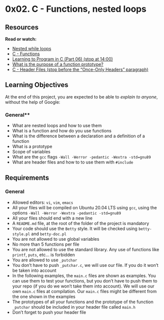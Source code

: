 # 0x02. C - Functions, nested loops

## Resources

**Read or watch:**

- [Nested while loops](https://alx-intranet.hbtn.io/rltoken/_4aLZ5nW24njUT2VbSZdQQ)
- [C - Functions](https://alx-intranet.hbtn.io/rltoken/Vg1zzzrxLhPh71405uggSg)
- [Learning to Program in C (Part 06) (stop at 14:00)](https://alx-intranet.hbtn.io/rltoken/jveXtnJII2S0z7a06c7-JA)
- [What is the purpose of a function prototype?](https://alx-intranet.hbtn.io/rltoken/XZ--UJZO76ZoUWNA9bTmbg)
- [C - Header Files (stop before the “Once-Only Headers” paragraph)](https://alx-intranet.hbtn.io/rltoken/AS8JW4ObD5gmyX2mgtqV0A)

## Learning Objectives

At the end of this project, you are expected to be able to *explain to anyone*, without the help of Google:

### General**

- What are nested loops and how to use them
- What is a function and how do you use functions
- What is the difference between a declaration and a definition of a function
- What is a prototype
- Scope of variables
- What are the `gcc` flags `-Wall -Werror -pedantic -Wextra -std=gnu89`
- What are header files and how to to use them with `#include`

## Requirements

### General

- Allowed editors: `vi`, `vim`, `emacs`
- All your files will be compiled on Ubuntu 20.04 LTS using `gcc`, using the options `-Wall -Werror -Wextra -pedantic -std=gnu89`
- All your files should end with a new line
- A `README.md` file, at the root of the folder of the project is mandatory
- Your code should use the `Betty` style. It will be checked using `betty-style.pl` and `betty-doc.pl`
- You are not allowed to use global variables
- No more than 5 functions per file
- You are not allowed to use the standard library. Any use of functions like `printf`, `puts`, etc… is forbidden
- You are allowed to use `_putchar`
- You don’t have to push `_putchar.c`, we will use our file. If you do it won’t be taken into account
- In the following examples, the `main.c` files are shown as examples. You can use them to test your functions, but you don’t have to push them to your repo (if you do we won’t take them into account). We will use our own `main.c` files at compilation. Our `main.c` files might be different from the one shown in the examples
- The prototypes of all your functions and the prototype of the function `_putchar` should be included in your header file called `main.h`
- Don’t forget to push your header file
